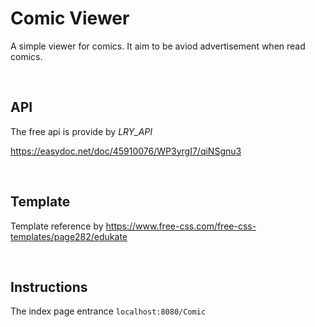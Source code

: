 # Comic Viewer
A simple viewer for comics. It aim to be aviod advertisement when read comics. 

&nbsp; 

## API
The free api is provide by *LRY_API*
&nbsp; 

<https://easydoc.net/doc/45910076/WP3yrgI7/qiNSgnu3>

&nbsp; 

## Template
Template reference by <https://www.free-css.com/free-css-templates/page282/edukate>

&nbsp; 

## Instructions
The index page entrance <code>localhost:8080/Comic</code>

